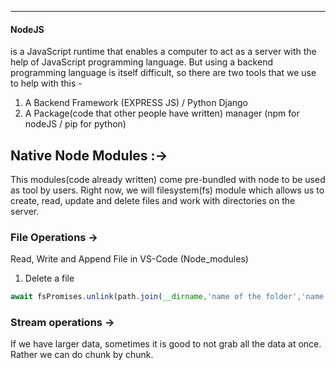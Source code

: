 - - -
#### NodeJS 
is a JavaScript runtime that enables a computer to act as a server with the help of JavaScript programming language.
But using a backend programming language is itself difficult, so there are two tools that we use to help with this - 
1. A Backend Framework (EXPRESS JS) / Python Django
2. A Package(code that other people have written) manager (npm for nodeJS / pip for python)
## Native Node Modules :->

This modules(code already written) come pre-bundled with node to be used as tool by users.
Right now, we will filesystem(fs) module which allows us to create, read, update and delete files and work with directories on the server.

### File Operations ->

Read, Write and Append File in VS-Code (Node_modules)
1. Delete a file
```javascript
await fsPromises.unlink(path.join(__dirname,'name of the folder','name of the file we want to delete'));
```

### Stream operations ->

If we have larger data, sometimes it is good to not grab all the data at once. Rather we can do chunk by chunk.  